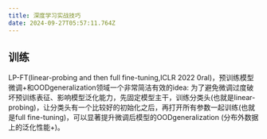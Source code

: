 ```yaml
---
title: 深度学习实战技巧
date: 2024-09-27T05:57:11.764Z
---
```


## 训练
LP-FT(linear-probing and then full fine-tuning,ICLR 2022 0ral)，预训练模型微调+和OODgeneralization领域一个非常简洁有效的idea: 为了避免微调过度破坏预训练表征、影响模型泛化能力，先固定模型主干，训练分类头(也就是linear-probing)，让分类头有一个比较好的初始化之后，再打开所有参数一起训练(也就是full fine-tuning)，可以显著提升微调后模型的OODgeneralization (分布外数据上的泛化性能+)。